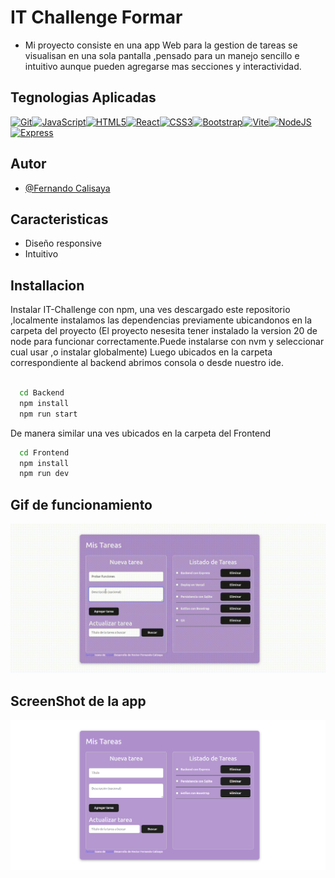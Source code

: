 # IT Challenge Formar

- Mi proyecto consiste en una app Web para la gestion de tareas se visualisan en una sola pantalla ,pensado  para un manejo sencillo e intuitivo aunque pueden agregarse mas secciones y interactividad.

## Tegnologias Aplicadas

<p align="left">
<a href="https://git-scm.com/" target="_blank" rel="noreferrer"><img src="https://raw.githubusercontent.com/danielcranney/readme-generator/main/public/icons/skills/git-colored.svg" width="36" height="36" alt="Git" title="Git"/></a><a href="https://developer.mozilla.org/en-US/docs/Web/JavaScript" target="_blank" rel="noreferrer"><img src="https://raw.githubusercontent.com/danielcranney/readme-generator/main/public/icons/skills/javascript-colored.svg" width="36" height="36" alt="JavaScript" title="JavaScript"/></a><a href="https://developer.mozilla.org/en-US/docs/Glossary/HTML5" target="_blank" rel="noreferrer"><img src="https://raw.githubusercontent.com/danielcranney/readme-generator/main/public/icons/skills/html5-colored.svg" width="36" height="36" alt="HTML5" title="HTML5"/></a><a href="https://reactjs.org/" target="_blank" rel="noreferrer"><img src="https://raw.githubusercontent.com/danielcranney/readme-generator/main/public/icons/skills/react-colored.svg" width="36" height="36" alt="React" title="React"/></a><a href="https://www.w3.org/TR/CSS/#css" target="_blank" rel="noreferrer"><img src="https://raw.githubusercontent.com/danielcranney/readme-generator/main/public/icons/skills/css3-colored.svg" width="36" height="36" alt="CSS3" title="CSS3"/></a><a href="https://getbootstrap.com/" target="_blank" rel="noreferrer"><img src="https://raw.githubusercontent.com/danielcranney/readme-generator/main/public/icons/skills/bootstrap-colored.svg" width="36" height="36" alt="Bootstrap" title="Bootstrap"/></a><a href="https://vitejs.dev/" target="_blank" rel="noreferrer"><img src="https://raw.githubusercontent.com/danielcranney/readme-generator/main/public/icons/skills/vite-colored.svg" width="36" height="36" alt="Vite" title="Vite"/></a><a href="https://nodejs.org/en/" target="_blank" rel="noreferrer"><img src="https://raw.githubusercontent.com/danielcranney/readme-generator/main/public/icons/skills/nodejs-colored.svg" width="36" height="36" alt="NodeJS" title="NodeJS"/></a><a href="https://expressjs.com/" target="_blank" rel="noreferrer"><img src="https://raw.githubusercontent.com/danielcranney/readme-generator/main/public/icons/skills/express-colored.svg" width="36" height="36" alt="Express" title="Express"/></a>
</p>



## Autor

- [@Fernando Calisaya](https://github.com/Fe25dev)


## Caracteristicas

- Diseño responsive
- Intuitivo



## Installacion

Instalar IT-Challenge con npm, una ves descargado este repositorio ,localmente instalamos las dependencias previamente ubicandonos en la carpeta del proyecto (El proyecto nesesita tener instalado la version 20 de node para funcionar correctamente.Puede instalarse con nvm y seleccionar cual usar ,o instalar globalmente)
  Luego ubicados en la carpeta correspondiente al backend abrimos consola o desde nuestro ide. 

```bash
 
  cd Backend
  npm install 
  npm run start
```

De manera similar una ves ubicados  en la carpeta del Frontend 

```bash
  cd Frontend
  npm install 
  npm run dev
```
## Gif de funcionamiento

![Demo](./assets/demo2.gif)

## ScreenShot de la app

![App Screenshot](./assets/demoApp.png)

